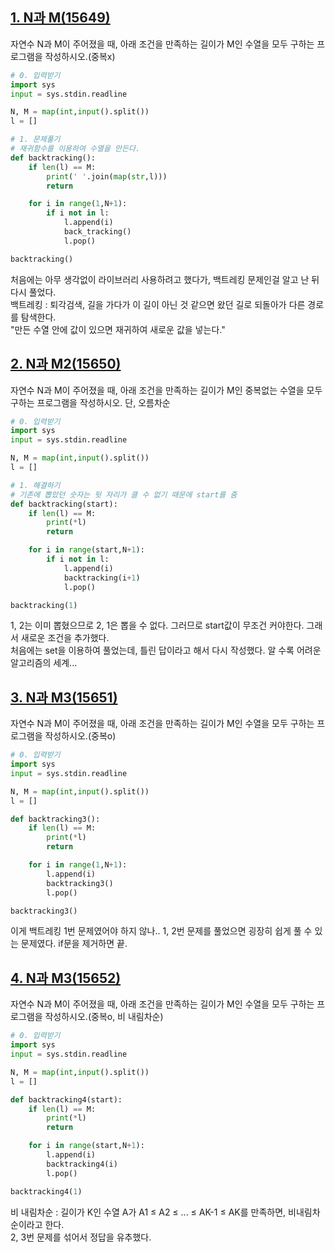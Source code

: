 ## [1. N과 M(15649)](https://www.acmicpc.net/problem/15649)

자연수 N과 M이 주어졌을 때, 아래 조건을 만족하는 길이가 M인 수열을 모두 구하는 프로그램을 작성하시오.(중복x)

```python
# 0. 입력받기
import sys
input = sys.stdin.readline

N, M = map(int,input().split())
l = []

# 1. 문제풀기
# 재귀함수를 이용하여 수열을 만든다.
def backtracking():
    if len(l) == M:
        print(' '.join(map(str,l)))
        return

    for i in range(1,N+1):
        if i not in l:
            l.append(i)
            back_tracking()
            l.pop()

backtracking()
```

처음에는 아무 생각없이 라이브러리 사용하려고 했다가, 백트레킹 문제인걸 알고 난 뒤 다시 풀었다.  
백트레킹 : 퇴각검색, 길을 가다가 이 길이 아닌 것 같으면 왔던 길로 되돌아가 다른 경로를 탐색한다.  
"만든 수열 안에 값이 있으면 재귀하여 새로운 값을 넣는다."

## [2. N과 M2(15650)](https://www.acmicpc.net/problem/15650)

자연수 N과 M이 주어졌을 때, 아래 조건을 만족하는 길이가 M인 중복없는 수열을 모두 구하는 프로그램을 작성하시오. 단, 오름차순

```python
# 0. 입력받기
import sys
input = sys.stdin.readline

N, M = map(int,input().split())
l = []

# 1. 해결하기
# 기존에 뽑았던 숫자는 뒷 자리가 클 수 없기 때문에 start를 줌
def backtracking(start):
    if len(l) == M:
        print(*l)
        return

    for i in range(start,N+1):
        if i not in l:
            l.append(i)
            backtracking(i+1)
            l.pop()

backtracking(1)
```

1, 2는 이미 뽑혔으므로 2, 1은 뽑을 수 없다. 그러므로 start값이 무조건 커야한다. 그래서 새로운 조건을 추가했다.  
처음에는 set을 이용하여 풀었는데, 틀린 답이라고 해서 다시 작성했다. 알 수록 어려운 알고리즘의 세계...

## [3. N과 M3(15651)](https://www.acmicpc.net/problem/15651)

자연수 N과 M이 주어졌을 때, 아래 조건을 만족하는 길이가 M인 수열을 모두 구하는 프로그램을 작성하시오.(중복o)

```python
# 0. 입력받기
import sys
input = sys.stdin.readline

N, M = map(int,input().split())
l = []

def backtracking3():
    if len(l) == M:
        print(*l)
        return

    for i in range(1,N+1):
        l.append(i)
        backtracking3()
        l.pop()

backtracking3()
```

이게 백트레킹 1번 문제였어야 하지 않나.. 1, 2번 문제를 풀었으면 굉장히 쉽게 풀 수 있는 문제였다. if문을 제거하면 끝.

## [4. N과 M3(15652)](https://www.acmicpc.net/problem/15652)

자연수 N과 M이 주어졌을 때, 아래 조건을 만족하는 길이가 M인 수열을 모두 구하는 프로그램을 작성하시오.(중복o, 비 내림차순)

```python
# 0. 입력받기
import sys
input = sys.stdin.readline

N, M = map(int,input().split())
l = []

def backtracking4(start):
    if len(l) == M:
        print(*l)
        return

    for i in range(start,N+1):
        l.append(i)
        backtracking4(i)
        l.pop()

backtracking4(1)
```

비 내림차순 : 길이가 K인 수열 A가 A1 ≤ A2 ≤ ... ≤ AK-1 ≤ AK를 만족하면, 비내림차순이라고 한다.  
2, 3번 문제를 섞어서 정답을 유추했다.
